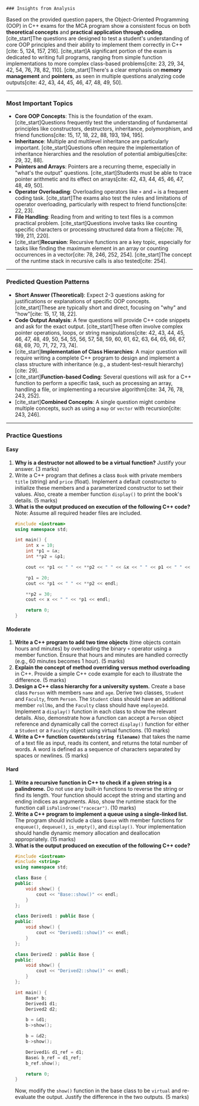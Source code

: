     ### Insights from Analysis

Based on the provided question papers, the Object-Oriented Programming (OOP) in C++ exams for the MCA program show a consistent focus on both **theoretical concepts** and **practical application through coding**. [cite\_start]The questions are designed to test a student's understanding of core OOP principles and their ability to implement them correctly in C++[cite: 5, 124, 157, 216]. [cite\_start]A significant portion of the exam is dedicated to writing full programs, ranging from simple function implementations to more complex class-based problems[cite: 23, 29, 34, 42, 54, 76, 78, 82, 110]. [cite\_start]There's a clear emphasis on **memory management** and **pointers**, as seen in multiple questions analyzing code outputs[cite: 42, 43, 44, 45, 46, 47, 48, 49, 50].

-----

### Most Important Topics

  * **Core OOP Concepts**: This is the foundation of the exam. [cite\_start]Questions frequently test the understanding of fundamental principles like constructors, destructors, inheritance, polymorphism, and friend functions[cite: 15, 17, 18, 22, 88, 193, 194, 195].
  * **Inheritance**: Multiple and multilevel inheritance are particularly important. [cite\_start]Questions often require the implementation of inheritance hierarchies and the resolution of potential ambiguities[cite: 29, 32, 88].
  * **Pointers and Arrays**: Pointers are a recurring theme, especially in "what's the output" questions. [cite\_start]Students must be able to trace pointer arithmetic and its effect on arrays[cite: 42, 43, 44, 45, 46, 47, 48, 49, 50].
  * **Operator Overloading**: Overloading operators like `+` and `=` is a frequent coding task. [cite\_start]The exams also test the rules and limitations of operator overloading, particularly with respect to friend functions[cite: 22, 23].
  * **File Handling**: Reading from and writing to text files is a common practical problem. [cite\_start]Questions involve tasks like counting specific characters or processing structured data from a file[cite: 76, 199, 211, 220].
  * [cite\_start]**Recursion**: Recursive functions are a key topic, especially for tasks like finding the maximum element in an array or counting occurrences in a vector[cite: 78, 246, 252, 254]. [cite\_start]The concept of the runtime stack in recursive calls is also tested[cite: 254].

-----

### Predicted Question Patterns

  * **Short Answer (Theoretical)**: Expect 2-3 questions asking for justifications or explanations of specific OOP concepts. [cite\_start]These are typically short and direct, focusing on "why" and "how"[cite: 15, 17, 18, 22].
  * **Code Output Analysis**: A few questions will provide C++ code snippets and ask for the exact output. [cite\_start]These often involve complex pointer operations, loops, or string manipulations[cite: 42, 43, 44, 45, 46, 47, 48, 49, 50, 54, 55, 56, 57, 58, 59, 60, 61, 62, 63, 64, 65, 66, 67, 68, 69, 70, 71, 72, 73, 74].
  * [cite\_start]**Implementation of Class Hierarchies**: A major question will require writing a complete C++ program to design and implement a class structure with inheritance (e.g., a student-test-result hierarchy)[cite: 29].
  * [cite\_start]**Function-based Coding**: Several questions will ask for a C++ function to perform a specific task, such as processing an array, handling a file, or implementing a recursive algorithm[cite: 34, 76, 78, 243, 252].
  * [cite\_start]**Combined Concepts**: A single question might combine multiple concepts, such as using a `map` or `vector` with recursion[cite: 243, 246].

-----

### Practice Questions

#### Easy

1.  **Why is a destructor not allowed to be a virtual function?** Justify your answer. (3 marks)
2.  Write a C++ program that defines a class `Book` with private members `title` (string) and `price` (float). Implement a default constructor to initialize these members and a parameterized constructor to set their values. Also, create a member function `display()` to print the book's details. (5 marks)
3.  **What is the output produced on execution of the following C++ code?** Note: Assume all required header files are included.
    ```cpp
    #include <iostream>
    using namespace std;

    int main() {
        int x = 10;
        int *p1 = &x;
        int **p2 = &p1;

        cout << *p1 << " " << **p2 << " " << &x << " " << p1 << " " << p2 << endl;

        *p1 = 20;
        cout << *p1 << " " << **p2 << endl;

        **p2 = 30;
        cout << x << " " << *p1 << endl;

        return 0;
    }
    ```

#### Moderate

1.  **Write a C++ program to add two time objects** (time objects contain hours and minutes) by overloading the binary `+` operator using a member function. Ensure that hours and minutes are handled correctly (e.g., 60 minutes becomes 1 hour). (5 marks)
2.  **Explain the concept of method overriding versus method overloading** in C++. Provide a simple C++ code example for each to illustrate the difference. (5 marks)
3.  **Design a C++ class hierarchy for a university system.** Create a base class `Person` with members `name` and `age`. Derive two classes, `Student` and `Faculty`, from `Person`. The `Student` class should have an additional member `rollNo`, and the `Faculty` class should have `employeeId`. Implement a `display()` function in each class to show the relevant details. Also, demonstrate how a function can accept a `Person` object reference and dynamically call the correct `display()` function for either a `Student` or a `Faculty` object using virtual functions. (10 marks)
4.  **Write a C++ function `CountWords(string filename)`** that takes the name of a text file as input, reads its content, and returns the total number of words. A word is defined as a sequence of characters separated by spaces or newlines. (5 marks)

#### Hard

1.  **Write a recursive function in C++ to check if a given string is a palindrome.** Do not use any built-in functions to reverse the string or find its length. Your function should accept the string and starting and ending indices as arguments. Also, show the runtime stack for the function call `isPalindrome("racecar")`. (10 marks)
2.  **Write a C++ program to implement a queue using a single-linked list.** The program should include a class `Queue` with member functions for `enqueue()`, `dequeue()`, `is_empty()`, and `display()`. Your implementation should handle dynamic memory allocation and deallocation appropriately. (15 marks)
3.  **What is the output produced on execution of the following C++ code?**
    ```cpp
    #include <iostream>
    #include <string>
    using namespace std;

    class Base {
    public:
        void show() {
            cout << "Base::show()" << endl;
        }
    };

    class Derived1 : public Base {
    public:
        void show() {
            cout << "Derived1::show()" << endl;
        }
    };

    class Derived2 : public Base {
    public:
        void show() {
            cout << "Derived2::show()" << endl;
        }
    };

    int main() {
        Base* b;
        Derived1 d1;
        Derived2 d2;

        b = &d1;
        b->show();

        b = &d2;
        b->show();

        Derived1& d1_ref = d1;
        Base& b_ref = d1_ref;
        b_ref.show();

        return 0;
    }
    ```
    Now, modify the `show()` function in the base class to be `virtual` and re-evaluate the output. Justify the difference in the two outputs. (5 marks)